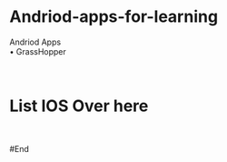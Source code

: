 # Andriod-apps-for-learning

Andriod Apps
<br>
•	GrassHopper
</br>

<br>
<h1>List IOS Over here</h1>
</br>

#End
